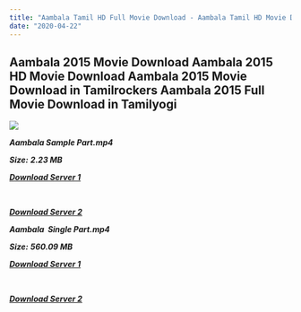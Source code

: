 ```yaml
---
title: "Aambala Tamil HD Full Movie Download - Aambala Tamil HD Movie Download"
date: "2020-04-22"
---
```


## Aambala 2015 Movie Download Aambala 2015 HD Movie Download Aambala 2015 Movie Download in Tamilrockers Aambala 2015 Full Movie Download in Tamilyogi

![](https://images.moviebuff.com/25d15096-bc55-4b07-a74f-c8b88a8f8f48?w=1000)

**_Aambala Sample Part.mp4_**

**_Size:_** **_2.23 MB_**

**_[Download Server 1](http://b8.wetransfer.vip/files/{300377c8a1a3ba2999b4bbe3381b1ea1a812b0b70d21946c68d529294a5c2999}20Actor{300377c8a1a3ba2999b4bbe3381b1ea1a812b0b70d21946c68d529294a5c2999}20Hits{300377c8a1a3ba2999b4bbe3381b1ea1a812b0b70d21946c68d529294a5c2999}20Collection/Vishal{300377c8a1a3ba2999b4bbe3381b1ea1a812b0b70d21946c68d529294a5c2999}20Movies{300377c8a1a3ba2999b4bbe3381b1ea1a812b0b70d21946c68d529294a5c2999}20Collection/Aambala{300377c8a1a3ba2999b4bbe3381b1ea1a812b0b70d21946c68d529294a5c2999}20(2015)/Aambala/Aambala{300377c8a1a3ba2999b4bbe3381b1ea1a812b0b70d21946c68d529294a5c2999}20(2015){300377c8a1a3ba2999b4bbe3381b1ea1a812b0b70d21946c68d529294a5c2999}20Sample{300377c8a1a3ba2999b4bbe3381b1ea1a812b0b70d21946c68d529294a5c2999}20(640x360).mp4)_**

**_[  
](http://b8.wetransfer.vip/files/{300377c8a1a3ba2999b4bbe3381b1ea1a812b0b70d21946c68d529294a5c2999}20Actor{300377c8a1a3ba2999b4bbe3381b1ea1a812b0b70d21946c68d529294a5c2999}20Hits{300377c8a1a3ba2999b4bbe3381b1ea1a812b0b70d21946c68d529294a5c2999}20Collection/Vishal{300377c8a1a3ba2999b4bbe3381b1ea1a812b0b70d21946c68d529294a5c2999}20Movies{300377c8a1a3ba2999b4bbe3381b1ea1a812b0b70d21946c68d529294a5c2999}20Collection/Aambala{300377c8a1a3ba2999b4bbe3381b1ea1a812b0b70d21946c68d529294a5c2999}20(2015)/Aambala/Aambala{300377c8a1a3ba2999b4bbe3381b1ea1a812b0b70d21946c68d529294a5c2999}20(2015){300377c8a1a3ba2999b4bbe3381b1ea1a812b0b70d21946c68d529294a5c2999}20Sample{300377c8a1a3ba2999b4bbe3381b1ea1a812b0b70d21946c68d529294a5c2999}20(640x360).mp4)_**

**_[Download Server 2](http://b8.wetransfer.vip/files/{300377c8a1a3ba2999b4bbe3381b1ea1a812b0b70d21946c68d529294a5c2999}20Actor{300377c8a1a3ba2999b4bbe3381b1ea1a812b0b70d21946c68d529294a5c2999}20Hits{300377c8a1a3ba2999b4bbe3381b1ea1a812b0b70d21946c68d529294a5c2999}20Collection/Vishal{300377c8a1a3ba2999b4bbe3381b1ea1a812b0b70d21946c68d529294a5c2999}20Movies{300377c8a1a3ba2999b4bbe3381b1ea1a812b0b70d21946c68d529294a5c2999}20Collection/Aambala{300377c8a1a3ba2999b4bbe3381b1ea1a812b0b70d21946c68d529294a5c2999}20(2015)/Aambala/Aambala{300377c8a1a3ba2999b4bbe3381b1ea1a812b0b70d21946c68d529294a5c2999}20(2015){300377c8a1a3ba2999b4bbe3381b1ea1a812b0b70d21946c68d529294a5c2999}20Sample{300377c8a1a3ba2999b4bbe3381b1ea1a812b0b70d21946c68d529294a5c2999}20(640x360).mp4)_**

**_Aambala  Single Part.mp4_**

**_Size:_** **_560.09 MB_**

**_[Download Server 1](http://b8.wetransfer.vip/files/{300377c8a1a3ba2999b4bbe3381b1ea1a812b0b70d21946c68d529294a5c2999}20Actor{300377c8a1a3ba2999b4bbe3381b1ea1a812b0b70d21946c68d529294a5c2999}20Hits{300377c8a1a3ba2999b4bbe3381b1ea1a812b0b70d21946c68d529294a5c2999}20Collection/Vishal{300377c8a1a3ba2999b4bbe3381b1ea1a812b0b70d21946c68d529294a5c2999}20Movies{300377c8a1a3ba2999b4bbe3381b1ea1a812b0b70d21946c68d529294a5c2999}20Collection/Aambala{300377c8a1a3ba2999b4bbe3381b1ea1a812b0b70d21946c68d529294a5c2999}20(2015)/Aambala/Aambala{300377c8a1a3ba2999b4bbe3381b1ea1a812b0b70d21946c68d529294a5c2999}20(2015){300377c8a1a3ba2999b4bbe3381b1ea1a812b0b70d21946c68d529294a5c2999}20Single{300377c8a1a3ba2999b4bbe3381b1ea1a812b0b70d21946c68d529294a5c2999}20Part{300377c8a1a3ba2999b4bbe3381b1ea1a812b0b70d21946c68d529294a5c2999}20(640x360).mp4)_**

**_[  
](http://b8.wetransfer.vip/files/{300377c8a1a3ba2999b4bbe3381b1ea1a812b0b70d21946c68d529294a5c2999}20Actor{300377c8a1a3ba2999b4bbe3381b1ea1a812b0b70d21946c68d529294a5c2999}20Hits{300377c8a1a3ba2999b4bbe3381b1ea1a812b0b70d21946c68d529294a5c2999}20Collection/Vishal{300377c8a1a3ba2999b4bbe3381b1ea1a812b0b70d21946c68d529294a5c2999}20Movies{300377c8a1a3ba2999b4bbe3381b1ea1a812b0b70d21946c68d529294a5c2999}20Collection/Aambala{300377c8a1a3ba2999b4bbe3381b1ea1a812b0b70d21946c68d529294a5c2999}20(2015)/Aambala/Aambala{300377c8a1a3ba2999b4bbe3381b1ea1a812b0b70d21946c68d529294a5c2999}20(2015){300377c8a1a3ba2999b4bbe3381b1ea1a812b0b70d21946c68d529294a5c2999}20Single{300377c8a1a3ba2999b4bbe3381b1ea1a812b0b70d21946c68d529294a5c2999}20Part{300377c8a1a3ba2999b4bbe3381b1ea1a812b0b70d21946c68d529294a5c2999}20(640x360).mp4)_**

**_[Download Server 2](http://b8.wetransfer.vip/files/{300377c8a1a3ba2999b4bbe3381b1ea1a812b0b70d21946c68d529294a5c2999}20Actor{300377c8a1a3ba2999b4bbe3381b1ea1a812b0b70d21946c68d529294a5c2999}20Hits{300377c8a1a3ba2999b4bbe3381b1ea1a812b0b70d21946c68d529294a5c2999}20Collection/Vishal{300377c8a1a3ba2999b4bbe3381b1ea1a812b0b70d21946c68d529294a5c2999}20Movies{300377c8a1a3ba2999b4bbe3381b1ea1a812b0b70d21946c68d529294a5c2999}20Collection/Aambala{300377c8a1a3ba2999b4bbe3381b1ea1a812b0b70d21946c68d529294a5c2999}20(2015)/Aambala/Aambala{300377c8a1a3ba2999b4bbe3381b1ea1a812b0b70d21946c68d529294a5c2999}20(2015){300377c8a1a3ba2999b4bbe3381b1ea1a812b0b70d21946c68d529294a5c2999}20Single{300377c8a1a3ba2999b4bbe3381b1ea1a812b0b70d21946c68d529294a5c2999}20Part{300377c8a1a3ba2999b4bbe3381b1ea1a812b0b70d21946c68d529294a5c2999}20(640x360).mp4)_**
